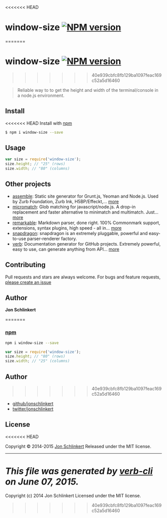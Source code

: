 <<<<<<< HEAD
# window-size [![NPM version](https://badge.fury.io/js/window-size.svg)](http://badge.fury.io/js/window-size)
=======
# window-size [![NPM version](https://badge.fury.io/js/window-size.png)](http://badge.fury.io/js/window-size)
>>>>>>> 40e939cbfc8fb129ba1097feac169c52a5d16460

> Reliable way to to get the height and width of the terminal/console in a node.js environment.

## Install

<<<<<<< HEAD
Install with [npm](https://www.npmjs.com/)

```sh
$ npm i window-size --save
```

## Usage

```js
var size = require('window-size');
size.height; // "25" (rows)
size.width; // "80" (columns)
```

## Other projects

* [assemble](http://assemble.io): Static site generator for Grunt.js, Yeoman and Node.js. Used by Zurb Foundation, Zurb Ink, H5BP/Effeckt,… [more](http://assemble.io)
* [micromatch](https://github.com/jonschlinkert/micromatch): Glob matching for javascript/node.js. A drop-in replacement and faster alternative to minimatch and multimatch. Just… [more](https://github.com/jonschlinkert/micromatch)
* [remarkable](https://github.com/jonschlinkert/remarkable): Markdown parser, done right. 100% Commonmark support, extensions, syntax plugins, high speed - all in… [more](https://github.com/jonschlinkert/remarkable)
* [snapdragon](https://github.com/jonschlinkert/snapdragon): snapdragon is an extremely pluggable, powerful and easy-to-use parser-renderer factory.
* [verb](https://github.com/assemble/verb): Documentation generator for GitHub projects. Extremely powerful, easy to use, can generate anything from API… [more](https://github.com/assemble/verb)

## Contributing

Pull requests and stars are always welcome. For bugs and feature requests, [please create an issue](https://github.com/jonschlinkert/window-size/issues/new)

## Author

**Jon Schlinkert**

=======
### [npm](npmjs.org)

```bash
npm i window-size --save
```

```javascript
var size = require('window-size');
size.height; // "80" (rows)
size.width; // "25" (columns)
```

## Author

>>>>>>> 40e939cbfc8fb129ba1097feac169c52a5d16460
+ [github/jonschlinkert](https://github.com/jonschlinkert)
+ [twitter/jonschlinkert](http://twitter.com/jonschlinkert)

## License
<<<<<<< HEAD

Copyright © 2014-2015 [Jon Schlinkert](https://github.com/jonschlinkert)
Released under the MIT license.

***

_This file was generated by [verb-cli](https://github.com/assemble/verb-cli) on June 07, 2015._
=======
Copyright (c) 2014 Jon Schlinkert
Licensed under the MIT license.
>>>>>>> 40e939cbfc8fb129ba1097feac169c52a5d16460

